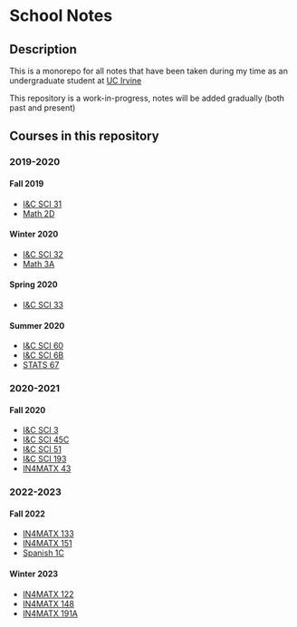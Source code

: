 # School Notes

## Description

This is a monorepo for all notes that have been taken during my time as an undergraduate student at [UC Irvine](https://www.uci.edu)

This repository is a work-in-progress, notes will be added gradually (both past and present)

## Courses in this repository

### 2019-2020

#### Fall 2019

- [I&C SCI 31](./fall-2019/ics-31/syllabus.md)
- [Math 2D](./fall-2019/math-2d/syllabus.md)

#### Winter 2020

- [I&C SCI 32](./winter-2020/ics-32/syllabus.md)
- [Math 3A](./winter-2020/math-3a/syllabus.md)

#### Spring 2020

- [I&C SCI 33](./spring-2020/ics-33/syllabus.md)

#### Summer 2020

- [I&C SCI 60](./summer-2020/ics-60/syllabus.md)
- [I&C SCI 6B](./summer-2020/ics-6b/syllabus.md)
- [STATS 67](./summer-2020/stats-67/syllabus.md)

### 2020-2021

#### Fall 2020

- [I&C SCI 3](./fall-2020/ics-3/syllabus.md)
- [I&C SCI 45C](./fall-2020/ics-45c/syllabus.md)
- [I&C SCI 51](./fall-2020/ics-51/syllabus.md)
- [I&C SCI 193](./fall-2020/ics-193/syllabus.md)
- [IN4MATX 43](./fall-2020/in4matx-43/syllabus.md)

### 2022-2023

#### Fall 2022

- [IN4MATX 133](./fall-2022/in4matx-133/syllabus.md)
- [IN4MATX 151](./fall-2022/in4matx-151/syllabus.md)
- [Spanish 1C](./fall-2022/spanish-1c/syllabus.md)

#### Winter 2023

- [IN4MATX 122](./winter-2023/in4matx-122/syllabus.md)
- [IN4MATX 148](./winter-2023/in4matx-148/syllabus.md)
- [IN4MATX 191A](./winter-2023/in4matx-191a/syllabus.md)